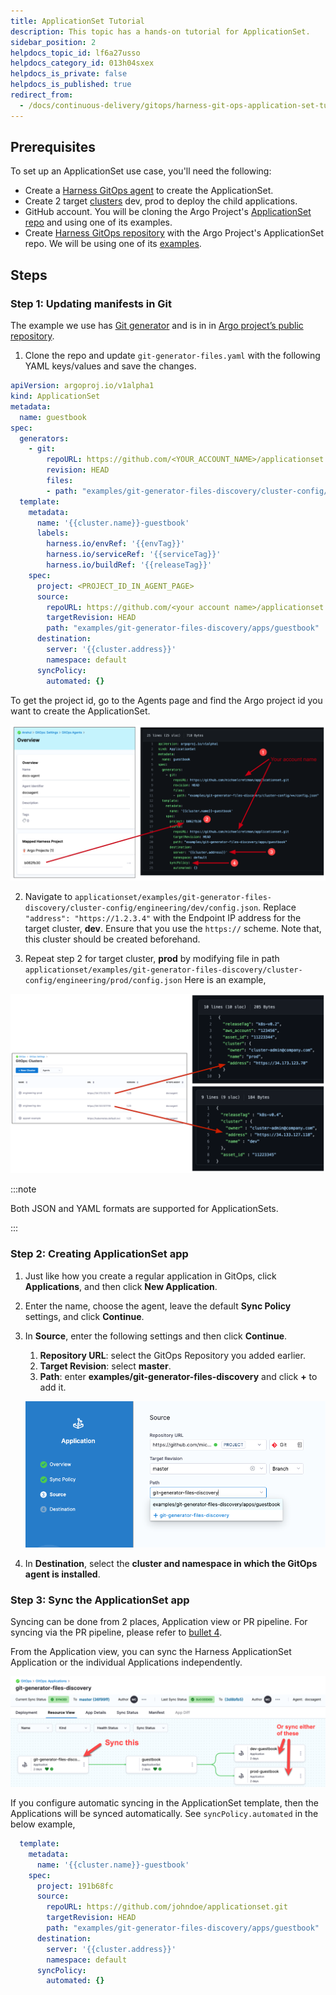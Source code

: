 ```yaml
---
title: ApplicationSet Tutorial
description: This topic has a hands-on tutorial for ApplicationSet.
sidebar_position: 2
helpdocs_topic_id: lf6a27usso
helpdocs_category_id: 013h04sxex
helpdocs_is_private: false
helpdocs_is_published: true
redirect_from:
  - /docs/continuous-delivery/gitops/harness-git-ops-application-set-tutorial
---
```


## Prerequisites

To set up an ApplicationSet use case, you'll need the following:

* Create a [Harness GitOps agent](/docs/continuous-delivery/gitops/use-gitops/install-a-harness-git-ops-agent) to create the ApplicationSet.
* Create 2 target [clusters](/docs/continuous-delivery/gitops/get-started/harness-cd-git-ops-quickstart#step-3-add-a-harness-gitops-cluster) dev, prod to deploy the child applications.
* GitHub account. You will be cloning the Argo Project's [ApplicationSet repo](https://github.com/argoproj/applicationset) and using one of its examples.
* Create [Harness GitOps repository](/docs/continuous-delivery/gitops/get-started/harness-cd-git-ops-quickstart#step-2-add-a-harness-gitops-repository) with the Argo Project's ApplicationSet repo. We will be using one of its [examples](https://github.com/argoproj/applicationset/tree/master/examples).

## Steps

### Step 1: Updating manifests in Git

The example we use has [Git generator](https://argo-cd.readthedocs.io/en/stable/operator-manual/applicationset/Generators-Git/) and is in in [Argo project’s public repository](https://github.com/argoproj/applicationset/tree/master/examples/git-generator-files-discovery).

1. Clone the repo and update `git-generator-files.yaml` with the following YAML keys/values and save the changes.

```yaml
apiVersion: argoproj.io/v1alpha1  
kind: ApplicationSet  
metadata:  
  name: guestbook  
spec:  
  generators:  
    - git:  
        repoURL: https://github.com/<YOUR_ACCOUNT_NAME>/applicationset.git  
        revision: HEAD  
        files:  
        - path: "examples/git-generator-files-discovery/cluster-config/**/config.json"  
  template:  
    metadata:  
      name: '{{cluster.name}}-guestbook'
      labels: 
        harness.io/envRef: '{{envTag}}'
        harness.io/serviceRef: '{{serviceTag}}'
        harness.io/buildRef: '{{releaseTag}}'
    spec:  
      project: <PROJECT_ID_IN_AGENT_PAGE>  
      source:  
        repoURL: https://github.com/<your account name>/applicationset.git  
        targetRevision: HEAD  
        path: "examples/git-generator-files-discovery/apps/guestbook"  
      destination:  
        server: '{{cluster.address}}'  
        namespace: default  
      syncPolicy:  
        automated: {}
```
To get the project id, go to the Agents page and find the Argo project id you want to create the ApplicationSet.

![](static/harness-git-ops-application-set-tutorial-33.png)

2. Navigate to `applicationset/examples/git-generator-files-discovery/cluster-config/engineering/dev/config.json`. Replace `"address": "https://1.2.3.4"` with the Endpoint IP address for the target cluster, **dev**. Ensure that you use the `https://` scheme.
Note that, this cluster should be created beforehand.

3. Repeat step 2 for target cluster, **prod** by modifying file in path `applicationset/examples/git-generator-files-discovery/cluster-config/engineering/prod/config.json`
Here is an example,

![](static/harness-git-ops-application-set-tutorial-34.png)

:::note

Both JSON and YAML formats are supported for ApplicationSets.

:::

### Step 2: Creating ApplicationSet app

1. Just like how you create a regular application in GitOps, click **Applications**, and then click **New Application**.
2. Enter the name, choose the agent, leave the default **Sync Policy** settings, and click **Continue**.
3. In **Source**, enter the following settings and then click **Continue**.
    1. **Repository URL**: select the GitOps Repository you added earlier.
    2. **Target Revision**: select **master**.
    3. **Path**: enter **examples/git-generator-files-discovery** and click **+** to add it.
    
      ![](static/harness-git-ops-application-set-tutorial-39.png)

4. In **Destination**, select the **cluster and namespace in which the GitOps agent is installed**.

### Step 3: Sync the ApplicationSet app

Syncing can be done from 2 places, Application view or PR pipeline. For syncing via the PR pipeline, please refer to [bullet 4](/docs/continuous-delivery/gitops/use-gitops/sync-gitops-applications/).

From the Application view, you can sync the Harness ApplicationSet Application or the individual Applications independently.

![](static/harness-git-ops-application-set-tutorial-63.png)

If you configure automatic syncing in the ApplicationSet template, then the Applications will be synced automatically. See `syncPolicy.automated` in the below example,

```yaml
  template:  
    metadata:  
      name: '{{cluster.name}}-guestbook'  
    spec:  
      project: 191b68fc  
      source:  
        repoURL: https://github.com/johndoe/applicationset.git  
        targetRevision: HEAD  
        path: "examples/git-generator-files-discovery/apps/guestbook"  
      destination:  
        server: '{{cluster.address}}'  
        namespace: default  
      syncPolicy:  
        automated: {}
```
